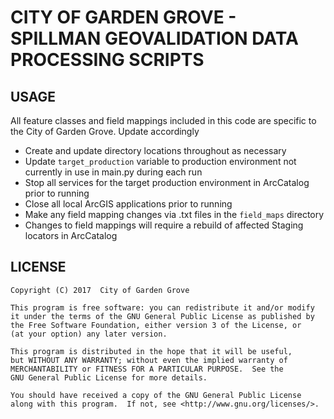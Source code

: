 CITY OF GARDEN GROVE - SPILLMAN GEOVALIDATION DATA PROCESSING SCRIPTS
=====================================================================

USAGE
----------------
All feature classes and field mappings included in this code are specific to the City of Garden Grove. Update accordingly

* Create and update directory locations throughout as necessary
* Update `target_production` variable to production environment not currently in use in main.py during each run
* Stop all services for the target production environment in ArcCatalog prior to running
* Close all local ArcGIS applications prior to running 
* Make any field mapping changes via .txt files in the `field_maps` directory
* Changes to field mappings will require a rebuild of affected Staging locators in ArcCatalog


LICENSE
----------------

    Copyright (C) 2017  City of Garden Grove

    This program is free software: you can redistribute it and/or modify
    it under the terms of the GNU General Public License as published by
    the Free Software Foundation, either version 3 of the License, or
    (at your option) any later version.

    This program is distributed in the hope that it will be useful,
    but WITHOUT ANY WARRANTY; without even the implied warranty of
    MERCHANTABILITY or FITNESS FOR A PARTICULAR PURPOSE.  See the
    GNU General Public License for more details.

    You should have received a copy of the GNU General Public License
    along with this program.  If not, see <http://www.gnu.org/licenses/>.
